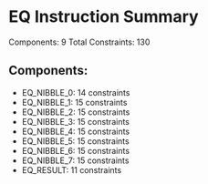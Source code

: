 # EQ Instruction Summary

Components: 9
Total Constraints: 130

## Components:
- EQ_NIBBLE_0: 14 constraints
- EQ_NIBBLE_1: 15 constraints
- EQ_NIBBLE_2: 15 constraints
- EQ_NIBBLE_3: 15 constraints
- EQ_NIBBLE_4: 15 constraints
- EQ_NIBBLE_5: 15 constraints
- EQ_NIBBLE_6: 15 constraints
- EQ_NIBBLE_7: 15 constraints
- EQ_RESULT: 11 constraints
